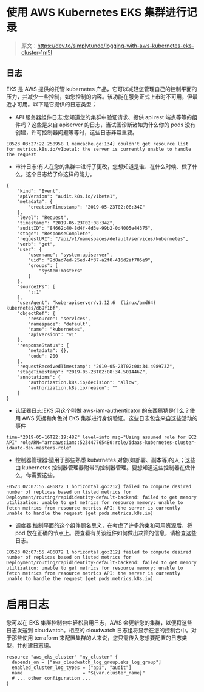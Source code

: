 # 使用 AWS Kubernetes EKS 集群进行记录

> 原文：<https://dev.to/simplytunde/logging-with-aws-kubernetes-eks-cluster-1m5l>

## 日志

EKS 是 AWS 提供的托管 kubernetes 产品，它可以减轻您管理自己的控制平面的压力，并减少一些控制，如您控制的内容。该功能在服务正式上市时不可用，但最近才可用。以下是它提供的日志类型；

*   API 服务器组件日志:您知道您的集群中验证请求、提供 api rest 端点等等的组件吗？这些是来自 apiserver 的日志，当试图诊断诸如为什么你的 pods 没有创建，许可控制器问题等等时，这些日志非常重要。

```
E0523 03:27:22.258958 1 memcache.go:134] couldn't get resource list for metrics.k8s.io/v1beta1: the server is currently unable to handle the request 
```

*   审计日志:有人在您的集群中进行了更改，您想知道是谁、在什么时候、做了什么。这个日志给了你这样的能力。

```
{
    "kind": "Event",
    "apiVersion": "audit.k8s.io/v1beta1",
    "metadata": {
        "creationTimestamp": "2019-05-23T02:08:34Z"
    },
    "level": "Request",
    "timestamp": "2019-05-23T02:08:34Z",
    "auditID": "84662c40-8d4f-4d3e-99b2-0d4005e44375",
    "stage": "ResponseComplete",
    "requestURI": "/api/v1/namespaces/default/services/kubernetes",
    "verb": "get",
    "user": {
        "username": "system:apiserver",
        "uid": "2d8ad7ed-25ed-4f37-a2f0-416d2af705e9",
        "groups": [
            "system:masters"
        ]
    },
    "sourceIPs": [
        "::1"
    ],
    "userAgent": "kube-apiserver/v1.12.6  (linux/amd64)  kubernetes/d69f1bf",
    "objectRef": {
        "resource": "services",
        "namespace": "default",
        "name": "kubernetes",
        "apiVersion": "v1"
    },
    "responseStatus": {
        "metadata": {},
        "code": 200
    },
    "requestReceivedTimestamp": "2019-05-23T02:08:34.498973Z",
    "stageTimestamp": "2019-05-23T02:08:34.501446Z",
    "annotations": {
        "authorization.k8s.io/decision": "allow",
        "authorization.k8s.io/reason": ""
    }
} 
```

*   认证器日志:EKS 用这个叫做 aws-iam-authenticator 的东西猜猜是什么？使用 AWS 凭据和角色对 EKS 集群进行身份验证。这些日志包含来自这些活动的事件

```
time="2019-05-16T22:19:48Z" level=info msg="Using assumed role for EC2 API" roleARN="arn:aws:iam::523447765480:role/idaas-kubernetes-cluster-idauto-dev-masters-role" 
```

*   控制器管理器:适用于那些熟悉 kubernetes 对象(如部署、副本等)的人；这些由 kubernetes 控制器管理器附带的控制器管理。要想知道这些控制器在做什么，你需要这些。

```
E0523 02:07:55.486872 1 horizontal.go:212] failed to compute desired number of replicas based on listed metrics for Deployment/routing/rapididentity-default-backend: failed to get memory utilization: unable to get metrics for resource memory: unable to fetch metrics from resource metrics API: the server is currently unable to handle the request (get pods.metrics.k8s.io) 
```

*   调度器:控制平面的这个组件顾名思义，在考虑了许多约束和可用资源后，将 pod 放在正确的节点上。要查看有关该组件如何做出决策的信息，请检查这些日志。

```
E0523 02:07:55.486872 1 horizontal.go:212] failed to compute desired number of replicas based on listed metrics for Deployment/routing/rapididentity-default-backend: failed to get memory utilization: unable to get metrics for resource memory: unable to fetch metrics from resource metrics API: the server is currently unable to handle the request (get pods.metrics.k8s.io) 
```

# 启用日志

您可以在 EKS 集群控制台中轻松启用日志，AWS 会更新您的集群，以便将这些日志发送到 cloudwatch。相应的 cloudwatch 日志组将显示在您的控制台中。对于那些使用 terraform 来配置集群的人来说，您只需传入您想要配置的日志类型，并创建日志组。

```
resource "aws_eks_cluster" "my_cluster" {
  depends_on = ["aws_cloudwatch_log_group.eks_log_group"]
  enabled_cluster_log_types = ["api", "audit"]
  name                      = "${var.cluster_name}"
  # ... other configuration ...
} 
```
